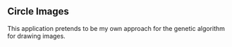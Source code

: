 ## Circle Images
<p>This application pretends to be my own approach for the genetic algorithm
for drawing images.</p>